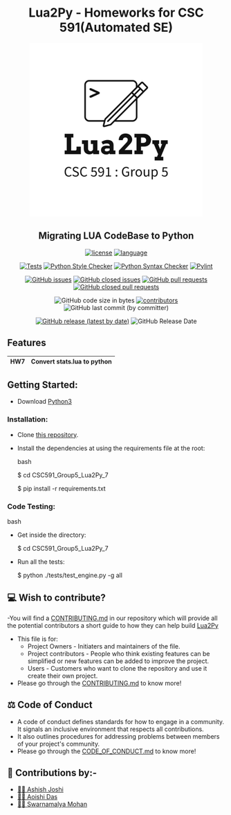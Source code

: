 
<div align="center"> 
  
# Lua2Py - Homeworks for CSC 591(Automated SE)
  
</div>

<p align="center">
  <img width="400" height="400" src="https://github.com/Aoishi28/CSC591_Group5_Lua2Py/blob/main/etc/img/logo.png">
</p>

<div align="center"> 
  
## Migrating LUA CodeBase to Python



[![license](https://img.shields.io/github/license/ashishjoshi2605/CSC591_Group5_Lua2Py_7?style=plastic)](https://github.com/ashishjoshi2605/CSC591_Group5_Lua2Py_7/blob/main/LICENSE.md)
[![language](https://img.shields.io/github/languages/top/ashishjoshi2605/CSC591_Group5_Lua2Py_7)](https://github.com/ashishjoshi2605/CSC591_Group5_Lua2Py_7/search?l=python)<br/>
 
[![Tests](https://github.com/ashishjoshi2605/CSC591_Group5_Lua2Py_7/actions/workflows/tests.yaml/badge.svg)](https://github.com/ashishjoshi2605/CSC591_Group5_Lua2Py_7/actions/workflows/tests.yaml)
[![Python Style Checker](https://github.com/ashishjoshi2605/CSC591_Group5_Lua2Py_7/actions/workflows/python_style_checker.yml/badge.svg)](https://github.com/swarnamalyamohan/CSC591_Group5_Lua2Py_5/actions/workflows/python_style_checker.yml)
[![Python Syntax Checker](https://github.com/ashishjoshi2605/CSC591_Group5_Lua2Py_7/actions/workflows/python_syntax_checker.yml/badge.svg)](https://github.comashishjoshi2605/CSC591_Group5_Lua2Py_7/actions/workflows/python_syntax_checker.yml)
[![Pylint](https://github.com/ashishjoshi2605/CSC591_Group5_Lua2Py_7/actions/workflows/pylint.yaml/badge.svg)](https://github.com/ashishjoshi2605/CSC591_Group5_Lua2Py_7/actions/workflows/pylint.yaml)

[![GitHub issues](https://img.shields.io/github/issues-raw/ashishjoshi2605/CSC591_Group5_Lua2Py_7?style=plastic)](https://github.com/ashishjoshi2605/CSC591_Group5_Lua2Py_7/issues)
[![GitHub closed issues](https://img.shields.io/github/issues-closed-raw/ashishjoshi2605/CSC591_Group5_Lua2Py_7?style=plastic)](https://github.com/ashishjoshi2605/CSC591_Group5_Lua2Py_7/issues?q=is%3Aissue+is%3Aclosed)
[![GitHub pull requests](https://img.shields.io/github/issues-pr-raw/ashishjoshi2605/CSC591_Group5_Lua2Py_7?style=plastic)](https://github.com/ashishjoshi2605/CSC591_Group5_Lua2Py_7/pulls)
[![GitHub closed pull requests](https://img.shields.io/github/issues-pr-closed-raw/ashishjoshi2605/CSC591_Group5_Lua2Py_7?style=plastic)](https://github.com/ashishjoshi2605/CSC591_Group5_Lua2Py_7/pulls?q=is%3Apr+is%3Aclosed)<br/>

![GitHub code size in bytes](https://img.shields.io/github/languages/code-size/ashishjoshi2605/CSC591_Group5_Lua2Py_7?style=plastic)
[![contributors](https://img.shields.io/github/contributors/ashishjoshi2605/CSC591_Group5_Lua2Py_7)](https://github.com/ashishjoshi2605/CSC591_Group5_Lua2Py_7/graphs/contributors?style=plastic)
![GitHub last commit (by committer)](https://img.shields.io/github/last-commit/ashishjoshi2605/CSC591_Group5_Lua2Py_7?style=plastic)<br/>

[![GitHub release (latest by date)](https://img.shields.io/github/v/release/ashishjoshi2605/CSC591_Group5_Lua2Py_7)](https://github.com/ashishjoshi2605/CSC591_Group5_Lua2Py_7/releases/tag/v1.0.0)
![GitHub Release Date](https://img.shields.io/github/release-date/ashishjoshi2605/CSC591_Group5_Lua2Py_7?style=plastic)<br/>
</div>

##  Features
| HW7 | Convert stats.lua to python |
|-----|:--------------------------:|

## Getting Started:

- Download [Python3](https://www.python.org/downloads/) 

### Installation:
    
   

  - Clone [this repository](https://github.com/ashishjoshi2605/CSC591_Group5_Lua2Py_7).

  - Install the dependencies at using the requirements file at the root:
    
    bash
    
    $ cd CSC591_Group5_Lua2Py_7
    
    $ pip install -r requirements.txt
    

### Code Testing:
  bash     
  - Get inside the directory:
        
    $ cd CSC591_Group5_Lua2Py_7
   
  - Run all the tests:
  
    $ python ./tests/test_engine.py -g all
    


## 💻 Wish to contribute?
-You will find a [CONTRIBUTING.md](https://github.com/ashishjoshi2605/CSC591_Group5_Lua2Py_7/blob/main/CONTRIBUTING.md) in our repository which will provide all the potential contributors a short guide to how they can help build [Lua2Py](https://github.com/ashishjoshi2605/CSC591_Group5_Lua2Py_7)
- This file is for:
  - Project Owners - Initiaters and maintainers of the file.
  - Project contributors - People who think existing features can be simplified or new features can be added to improve the project.
  - Users - Customers who want to clone the repository and use it create their own project.
- Please go through the [CONTRIBUTING.md](https://github.com/ashishjoshi2605/CSC591_Group5_Lua2Py_7/blob/main/CONTRIBUTING.md) to know more!

## ⚖️ Code of Conduct
- A code of conduct defines standards for how to engage in a community. It signals an inclusive environment that respects all contributions. 
- It also outlines procedures for addressing problems between members of your project's community.
- Please go through the [CODE_OF_CONDUCT.md](https://github.com/ashishjoshi2605/CSC591_Group5_Lua2Py_7/blob/main/CODE_OF_CONDUCT.md) to know more!




## 🤝 Contributions by:-
- [👨‍💻 Ashish Joshi](https://github.com/ashishjoshi2605)
- [👩‍💻 Aoishi Das](https://github.com/Aoishi28)
- [👩‍💻 Swarnamalya Mohan](https://github.com/swarnamalyamohan)

